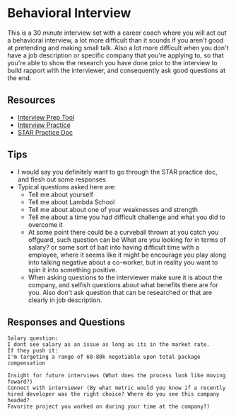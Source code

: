 # Behavioral Interview

This is a 30 _minute_ interview set with a career coach where you will act out a behavioral interview, a lot more difficult than it sounds if you aren't good at pretending and making small talk. Also a lot more difficult when you don't have a job description or specific company that you're applying to, so that you're able to show the research you have done prior to the interview to build rapport with the interviewer, and consequently ask good questions at the end.

## Resources

- [Interview Prep Tool](https://docs.google.com/document/d/1cdcormJk0hM3Wy70yxHzmOC17xiVnfPBBahevCbU5zo/edit)
- [Interview Practice](https://www.google.com/url?q=https%3A%2F%2Finterviewing.io%2F&sa=D&usd=2&usg=AFQjCNHO59mUIiATD1TeL8YSRF0q2vpKjA)
- [STAR Practice Doc](https://docs.google.com/document/d/12dqHqzFTSuHxADm0E_vxMQWqyYVKJyPLuvsM7lnHdYg/edit?usp=sharing)

## Tips

- I would say you definitely want to go through the STAR practice doc, and flesh out some responses
- Typical questions asked here are:
  - Tell me about yourself
  - Tell me about Lambda School
  - Tell me about about one of your weaknesses and strength
  - Tell me about a time you had difficult challenge and what you did to overcome it
  - At some point there could be a curveball thrown at you catch you offguard, such question can be What are you looking for in terms of salary? or some sort of bait into having difficult time with a employee, where it seems like it might be encourage you play along into talking negative about a co-worker, but in reality you want to spin it into something positive.
  - When asking questions to the interviewer make sure it is about the company, and selfish questions about what benefits there are for you. Also don't ask question that can be researched or that are clearly in job description.

## Responses and Questions

```
Salary question:
I dont see salary as an issue as long as its in the market rate.
If they push it:
I'm targeting a range of 60-80k negotiable upon total package compensation
```

```
Insight for future interviews (What does the process look like moving foward?)
Connect with interviewer (By what metric would you know if a recently hired developer was the right choice? Where do you see this company headed?
Favorite project you worked on during your time at the company?)
```
